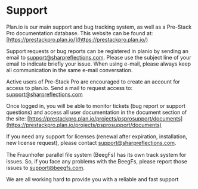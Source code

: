 # Support

Plan.io is our main support and bug tracking system, as well as a Pre-Stack Pro documentation database. This website can be found at: [https://prestackpro.plan.io/](https://prestackpro.plan.io/)

Support requests or bug reports can be registered in planio by sending an email to [support@sharpreflections.com](mailto:support@sharpreflections.com). Please use the subject line of your email to indicate briefly your issue. When using e-mail, please always keep all communication in the same e-mail conversation.

Active users of Pre-Stack Pro are encouraged to create an account for access to plan.io. Send a mail to request access to: [support@sharpreflections.com](mailto:support@sharpreflections.com)

Once logged in, you will be able to monitor tickets \(bug report or support questions\) and access all user documentation in the document section of the site: [https://prestackpro.plan.io/projects/psprosupport/documents](https://prestackpro.plan.io/projects/psprosupport/documents)

If you need any support for licenses \(renewal after expiration, installation, new license request\), please contact [support@sharpreflections.com](mailto:support@sharpreflections.com).

The Fraunhofer parallel ﬁle system \(BeegFs\) has its own track system for issues. So, if you face any problems with the BeegFs, please report those issues to [support@beegfs.com](mailto:support@beegfs.com).

We are all working hard to provide you with a reliable and fast support

